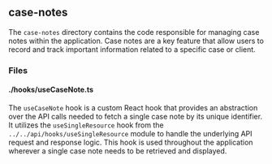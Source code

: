 ## case-notes

The `case-notes` directory contains the code responsible for managing case notes within the application. Case notes are a key feature that allow users to record and track important information related to a specific case or client.

### Files

#### ./hooks/useCaseNote.ts

The `useCaseNote` hook is a custom React hook that provides an abstraction over the API calls needed to fetch a single case note by its unique identifier. It utilizes the `useSingleResource` hook from the `../../api/hooks/useSingleResource` module to handle the underlying API request and response logic. This hook is used throughout the application wherever a single case note needs to be retrieved and displayed.